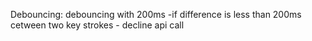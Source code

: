 Debouncing:
debouncing with 200ms
-if difference is less than 200ms cetween two key strokes - decline api call
